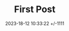 ---
title: First Post
date: 2023-18-12 10:33:22 +/-1111
categories: [TOP_CATEGORIE, SUB_CATEGORIE]
tags: [fun]     # TAG names should always be lowercase
---